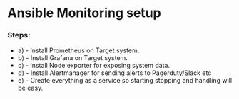 # Ansible Monitoring setup

### Steps:

* a) - Install Prometheus on Target system.
* b) - Install Grafana on Target system.
* c) - Install Node exporter for exposing system data.
* d) - Install Alertmanager for sending alerts to Pagerduty/Slack etc
* e) - Create everything as a service so starting stopping and handling will be easy.
